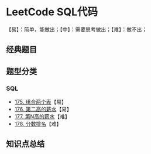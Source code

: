 # LeetCode SQL代码

【易】：简单，能做出；【中】：需要思考做出；【难】：做不出；

## 经典题目

## 题型分类

### SQL

* [175. 组合两个表](175.%20组合两个表.sql)【易】
* [176. 第二高的薪水](176.%20第二高的薪水.sql)【易】
* [177. 第N高的薪水](177.%20第N高的薪水.sql)【难】
* [178. 分数排名](178.%20分数排名.sql)【难】



## 知识点总结

